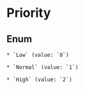 
# Priority

## Enum


    * `Low` (value: `0`)

    * `Normal` (value: `1`)

    * `High` (value: `2`)



